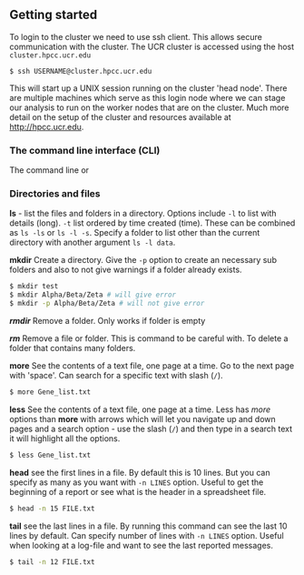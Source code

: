 ## Getting started

To login to the cluster we need to use ssh client. This allows secure communication with the cluster. The UCR cluster is accessed using the host `cluster.hpcc.ucr.edu`

```
$ ssh USERNAME@cluster.hpcc.ucr.edu
```

This will start up a UNIX session running on the cluster 'head node'. There are multiple machines which serve as this login node where we can stage our analysis to run on the worker nodes that are on the cluster. Much more detail on the setup of the cluster and resources available at http://hpcc.ucr.edu.

### The command line interface (CLI)

The command line or 
### Directories and files

**ls**  - list the files and folders in a directory. Options include `-l` to list with details (long). `-t` list ordered by time created (time). These can be combined as `ls -ls` or `ls -l -s`. Specify a folder to list other than the current directory with another argument `ls -l data`.  


**mkdir** Create a directory. Give the `-p` option to create an necessary sub folders and also to not give warnings if a folder already exists.

```bash
$ mkdir test
$ mkdir Alpha/Beta/Zeta # will give error
$ mkdir -p Alpha/Beta/Zeta # will not give error
```

***rmdir*** Remove a folder. Only works if folder is empty

***rm*** Remove a file or folder. This is command to be careful with. To delete a folder that contains many folders. 

**more** See the contents of a text file, one page at a time. Go to the next page with 'space'. Can search for a specific text with slash (`/`).

```bash
$ more Gene_list.txt
``` 


**less** See the contents of a text file, one page at a time. Less has *more* options than **more** with arrows which will let you navigate up and down pages and a search option - use the slash (`/`) and then type in a search text it will highlight all the options.

```bash
$ less Gene_list.txt
``` 


**head** see the first lines in a file. By default this is 10 lines. But you can specify as many as you want with `-n LINES` option.   Useful to get the beginning of a report or see what is the header in a spreadsheet file.
```bash
$ head -n 15 FILE.txt
```

**tail** see the last lines in a file.  By running this command can see the last 10 lines by default. Can specify number of lines with `-n LINES` option.  Useful when looking at a log-file and want to see the last reported messages.
```bash
$ tail -n 12 FILE.txt
```





